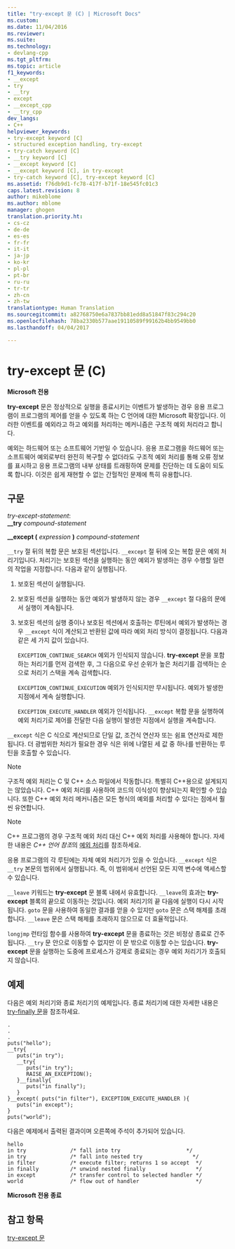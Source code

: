 ```yaml
---
title: "try-except 문 (C) | Microsoft Docs"
ms.custom: 
ms.date: 11/04/2016
ms.reviewer: 
ms.suite: 
ms.technology:
- devlang-cpp
ms.tgt_pltfrm: 
ms.topic: article
f1_keywords:
- __except
- try
- __try
- except
- __except_cpp
- __try_cpp
dev_langs:
- C++
helpviewer_keywords:
- try-except keyword [C]
- structured exception handling, try-except
- try-catch keyword [C]
- __try keyword [C]
- __except keyword [C]
- __except keyword [C], in try-except
- try-catch keyword [C], try-except keyword [C]
ms.assetid: f76db9d1-fc78-417f-b71f-18e545fc01c3
caps.latest.revision: 8
author: mikeblome
ms.author: mblome
manager: ghogen
translation.priority.ht:
- cs-cz
- de-de
- es-es
- fr-fr
- it-it
- ja-jp
- ko-kr
- pl-pl
- pt-br
- ru-ru
- tr-tr
- zh-cn
- zh-tw
translationtype: Human Translation
ms.sourcegitcommit: a82768750e6a7837bb81edd8a51847f83c294c20
ms.openlocfilehash: 78ba2330b577aae19110589f99162b4bb9549bb0
ms.lasthandoff: 04/04/2017

---
```

# <a name="try-except-statement-c"></a>try-except 문 (C)
**Microsoft 전용**  
  
 **try-except** 문은 정상적으로 실행을 종료시키는 이벤트가 발생하는 경우 응용 프로그램이 프로그램의 제어를 얻을 수 있도록 하는 C 언어에 대한 Microsoft 확장입니다. 이러한 이벤트를 예외라고 하고 예외를 처리하는 메커니즘은 구조적 예외 처리라고 합니다.  
  
 예외는 하드웨어 또는 소프트웨어 기반일 수 있습니다. 응용 프로그램을 하드웨어 또는 소프트웨어 예외로부터 완전히 복구할 수 없더라도 구조적 예외 처리를 통해 오류 정보를 표시하고 응용 프로그램의 내부 상태를 트래핑하여 문제를 진단하는 데 도움이 되도록 합니다. 이것은 쉽게 재현할 수 없는 간헐적인 문제에 특히 유용합니다.  
  
## <a name="syntax"></a>구문  
 *try-except-statement*:  
 **__try**  *compound-statement*  
  
 **__except (**  *expression*  **)**  *compound-statement*  
  
 `__try` 절 뒤의 복합 문은 보호된 섹션입니다. `__except` 절 뒤에 오는 복합 문은 예외 처리기입니다. 처리기는 보호된 섹션을 실행하는 동안 예외가 발생하는 경우 수행할 일련의 작업을 지정합니다. 다음과 같이 실행됩니다.  
  
1.  보호된 섹션이 실행됩니다.  
  
2.  보호된 섹션을 실행하는 동안 예외가 발생하지 않는 경우 `__except` 절 다음의 문에서 실행이 계속됩니다.  
  
3.  보호된 섹션의 실행 중이나 보호된 섹션에서 호출하는 루틴에서 예외가 발생하는 경우 `__except` 식이 계산되고 반환된 값에 따라 예외 처리 방식이 결정됩니다. 다음과 같은 세 가지 값이 있습니다.  
  
     `EXCEPTION_CONTINUE_SEARCH` 예외가 인식되지 않습니다. **try-except** 문을 포함하는 처리기를 먼저 검색한 후, 그 다음으로 우선 순위가 높은 처리기를 검색하는 순으로 처리기 스택을 계속 검색합니다.  
  
     `EXCEPTION_CONTINUE_EXECUTION` 예외가 인식되지만 무시됩니다. 예외가 발생한 지점에서 계속 실행합니다.  
  
     `EXCEPTION_EXECUTE_HANDLER` 예외가 인식됩니다. `__except` 복합 문을 실행하여 예외 처리기로 제어를 전달한 다음 실행이 발생한 지점에서 실행을 계속합니다.  
  
 `__except` 식은 C 식으로 계산되므로 단일 값, 조건식 연산자 또는 쉼표 연산자로 제한됩니다. 더 광범위한 처리가 필요한 경우 식은 위에 나열된 세 값 중 하나를 반환하는 루틴을 호출할 수 있습니다.  
  
> [!NOTE]
>  구조적 예외 처리는 C 및 C++ 소스 파일에서 작동합니다. 특별히 C++용으로 설계되지는 않았습니다. C++ 예외 처리를 사용하여 코드의 이식성이 향상되는지 확인할 수 있습니다. 또한 C++ 예외 처리 메커니즘은 모든 형식의 예외를 처리할 수 있다는 점에서 훨씬 유연합니다.  
  
> [!NOTE]
>  C++ 프로그램의 경우 구조적 예외 처리 대신 C++ 예외 처리를 사용해야 합니다. 자세한 내용은 *C++ 언어 참조*의 [예외 처리](../cpp/exception-handling-in-visual-cpp.md)를 참조하세요.  
  
 응용 프로그램의 각 루틴에는 자체 예외 처리기가 있을 수 있습니다. `__except` 식은 `__try` 본문의 범위에서 실행됩니다. 즉, 이 범위에서 선언된 모든 지역 변수에 액세스할 수 있습니다.  
  
 `__leave` 키워드는 **try-except** 문 블록 내에서 유효합니다. `__leave`의 효과는 **try-except** 블록의 끝으로 이동하는 것입니다. 예외 처리기의 끝 다음에 실행이 다시 시작됩니다. `goto` 문을 사용하여 동일한 결과를 얻을 수 있지만 `goto` 문은 스택 해제를 초래합니다. `__leave` 문은 스택 해제를 초래하지 않으므로 더 효율적입니다.  
  
 `longjmp` 런타임 함수를 사용하여 **try-except** 문을 종료하는 것은 비정상 종료로 간주됩니다. `__try` 문 안으로 이동할 수 없지만 이 문 밖으로 이동할 수는 있습니다. **try-except** 문을 실행하는 도중에 프로세스가 강제로 종료되는 경우 예외 처리기가 호출되지 않습니다.  
  
## <a name="example"></a>예제  
 다음은 예외 처리기와 종료 처리기의 예제입니다. 종료 처리기에 대한 자세한 내용은 [try-finally 문](../c-language/try-finally-statement-c.md)을 참조하세요.  
  
```  
.  
.  
.  
puts("hello");  
__try{  
   puts("in try");  
   __try{  
      puts("in try");  
      RAISE_AN_EXCEPTION();  
   }__finally{  
      puts("in finally");  
   }  
}__except( puts("in filter"), EXCEPTION_EXECUTE_HANDLER ){  
   puts("in except");  
}  
puts("world");  
```  
  
 다음은 예제에서 출력된 결과이며 오른쪽에 주석이 추가되어 있습니다.  
  
```  
hello  
in try              /* fall into try                     */  
in try              /* fall into nested try                */  
in filter           /* execute filter; returns 1 so accept  */  
in finally          /* unwind nested finally                */  
in except           /* transfer control to selected handler */  
world               /* flow out of handler                  */  
```  
  
 **Microsoft 전용 종료**  
  
## <a name="see-also"></a>참고 항목  
 [try-except 문](../cpp/try-except-statement.md)
